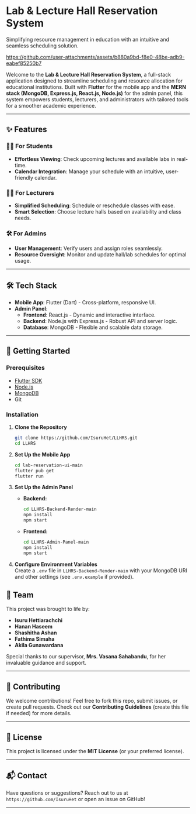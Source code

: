 # Lab & Lecture Hall Reservation System

Simplifying resource management in education with an intuitive and seamless scheduling solution.



https://github.com/user-attachments/assets/b880a9bd-f8e0-48be-adb9-eabef85250b7



Welcome to the **Lab & Lecture Hall Reservation System**, a full-stack application designed to streamline scheduling and resource allocation for educational institutions. Built with **Flutter** for the mobile app and the **MERN stack (MongoDB, Express.js, React.js, Node.js)** for the admin panel, this system empowers students, lecturers, and administrators with tailored tools for a smoother academic experience.

---

## ✨ Features

### 👨‍🎓 For Students
- **Effortless Viewing**: Check upcoming lectures and available labs in real-time.
- **Calendar Integration**: Manage your schedule with an intuitive, user-friendly calendar.

### 👩‍🏫 For Lecturers
- **Simplified Scheduling**: Schedule or reschedule classes with ease.
- **Smart Selection**: Choose lecture halls based on availability and class needs.

### 🛠️ For Admins
- **User Management**: Verify users and assign roles seamlessly.
- **Resource Oversight**: Monitor and update hall/lab schedules for optimal usage.

---

## 🛠️ Tech Stack
- **Mobile App**: Flutter (Dart) - Cross-platform, responsive UI.
- **Admin Panel**:  
  - **Frontend**: React.js - Dynamic and interactive interface.  
  - **Backend**: Node.js with Express.js - Robust API and server logic.  
  - **Database**: MongoDB - Flexible and scalable data storage.

---

## 🚀 Getting Started

### Prerequisites
- [Flutter SDK](https://flutter.dev/docs/get-started/install)
- [Node.js](https://nodejs.org/)
- [MongoDB](https://www.mongodb.com/try/download/community)
- Git

### Installation

1. **Clone the Repository**  
   ```bash
   git clone https://github.com/IsuruHet/LLHRS.git
   cd LLHRS
   ```

2. **Set Up the Mobile App**  
   ```bash
   cd lab-reservation-ui-main
   flutter pub get
   flutter run
   ```

3. **Set Up the Admin Panel**  
   - **Backend:**  
     ```bash
     cd LLHRS-Backend-Render-main
     npm install
     npm start
     ```
   - **Frontend:**  
     ```bash
     cd LLHRS-Admin-Panel-main
     npm install
     npm start
     ```

4. **Configure Environment Variables**  
   Create a `.env` file in `LLHRS-Backend-Render-main` with your MongoDB URI and other settings (see `.env.example` if provided).


## 👥 Team
This project was brought to life by:

- **Isuru Hettiarachchi**
- **Hanan Haseem**
- **Shashitha Ashan**
- **Fathima Simaha**
- **Akila Gunawardana**

Special thanks to our supervisor, **Mrs. Vasana Sahabandu**, for her invaluable guidance and support.

---

## 🤝 Contributing
We welcome contributions! Feel free to fork this repo, submit issues, or create pull requests. Check out our **Contributing Guidelines** (create this file if needed) for more details.

---

## 📜 License
This project is licensed under the **MIT License** (or your preferred license).

---

## 📬 Contact
Have questions or suggestions? Reach out to us at `https://github.com/IsuruHet` or open an issue on GitHub!

---


   

